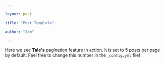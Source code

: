 ```yaml
---

layout: post

title: "Post Template"

author: "Zem"

---
```




Here we see **Tale's** pagination feature in action. It is set to 5 posts per page by default. Feel free to change this number in the `_config.yml` file!
